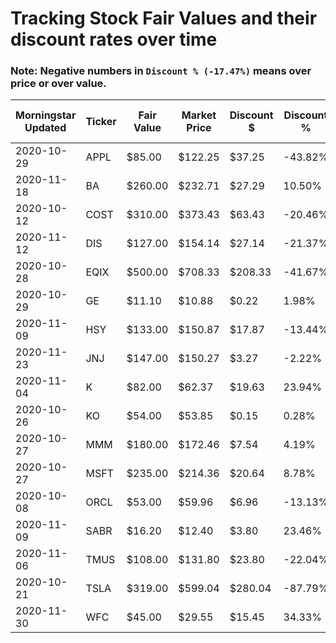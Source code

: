 # Tracking Stock Fair Values and their discount rates over time

### Note: Negative numbers in `Discount % (-17.47%)` means over price or over value.

| Morningstar Updated | Ticker | Fair Value | Market Price | Discount $ | Discount % | Query Date | Out of Date |
|---------------------|--------|------------|--------------|------------|------------|------------|-------------|
| 2020-10-29          | APPL   | $85.00     | $122.25      | $37.25     | -43.82%    | 12/6/2020  | 38          |
| 2020-11-18          | BA     | $260.00    | $232.71      | $27.29     | 10.50%     | 12/6/2020  | 18          |
| 2020-10-12          | COST   | $310.00    | $373.43      | $63.43     | -20.46%    | 12/6/2020  | 55          |
| 2020-11-12          | DIS    | $127.00    | $154.14      | $27.14     | -21.37%    | 12/6/2020  | 24          |
| 2020-10-28          | EQIX   | $500.00    | $708.33      | $208.33    | -41.67%    | 12/6/2020  | 39          |
| 2020-10-29          | GE     | $11.10     | $10.88       | $0.22      | 1.98%      | 12/6/2020  | 38          |
| 2020-11-09          | HSY    | $133.00    | $150.87      | $17.87     | -13.44%    | 12/6/2020  | 27          |
| 2020-11-23          | JNJ    | $147.00    | $150.27      | $3.27      | -2.22%     | 12/6/2020  | 13          |
| 2020-11-04          | K      | $82.00     | $62.37       | $19.63     | 23.94%     | 12/6/2020  | 32          |
| 2020-10-26          | KO     | $54.00     | $53.85       | $0.15      | 0.28%      | 12/6/2020  | 41          |
| 2020-10-27          | MMM    | $180.00    | $172.46      | $7.54      | 4.19%      | 12/6/2020  | 40          |
| 2020-10-27          | MSFT   | $235.00    | $214.36      | $20.64     | 8.78%      | 12/6/2020  | 40          |
| 2020-10-08          | ORCL   | $53.00     | $59.96       | $6.96      | -13.13%    | 12/6/2020  | 59          |
| 2020-11-09          | SABR   | $16.20     | $12.40       | $3.80      | 23.46%     | 12/6/2020  | 27          |
| 2020-11-06          | TMUS   | $108.00    | $131.80      | $23.80     | -22.04%    | 12/6/2020  | 30          |
| 2020-10-21          | TSLA   | $319.00    | $599.04      | $280.04    | -87.79%    | 12/6/2020  | 46          |
| 2020-11-30          | WFC    | $45.00     | $29.55       | $15.45     | 34.33%     | 12/6/2020  | 6           |